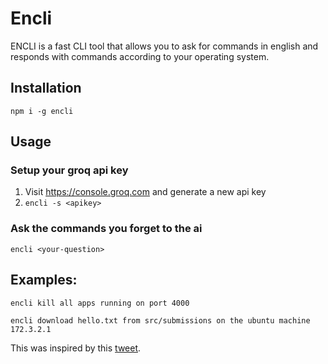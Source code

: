 # Encli

ENCLI is a fast CLI tool that allows you to ask for commands in english and responds with commands according to your operating system.

## Installation

`npm i -g encli`

## Usage 

### Setup your groq api key

1. Visit https://console.groq.com and generate a new api key
2. `encli -s <apikey>`


### Ask the commands you forget to the ai
`encli <your-question>`

## Examples:

`encli kill all apps running on port 4000`

`encli download hello.txt from src/submissions on the ubuntu machine 172.3.2.1`


This was inspired by this [tweet](https://x.com/ImSh4yy/status/1783594370563715514). 
